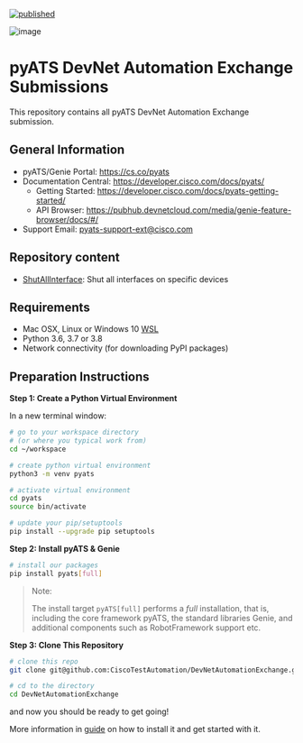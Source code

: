 [![published](https://static.production.devnetcloud.com/codeexchange/assets/images/devnet-published.svg)](https://developer.cisco.com/codeexchange/github/repo/CiscoTestAutomation/DevNetAutomationExchange)

![image](https://pubhub.devnetcloud.com/media/pyats-genie-docs/docs/imgs/pyats.png#developer.cisco.com)

# pyATS DevNet Automation Exchange Submissions

This repository contains all pyATS DevNet Automation Exchange submission.

## General Information

- pyATS/Genie Portal: https://cs.co/pyats
- Documentation Central: https://developer.cisco.com/docs/pyats/
  - Getting Started: https://developer.cisco.com/docs/pyats-getting-started/
  - API Browser: https://pubhub.devnetcloud.com/media/genie-feature-browser/docs/#/
- Support Email: pyats-support-ext@cisco.com

## Repository content

* [ShutAllInterface](https://github.com/CiscoTestAutomation/DevNetAutomationExchange/tree/main/ShutAllInterface): Shut all interfaces on specific devices

## Requirements

- Mac OSX, Linux or Windows 10 [WSL](https://docs.microsoft.com/en-us/windows/wsl/install-win10)
- Python 3.6, 3.7 or 3.8
- Network connectivity (for downloading PyPI packages)

## Preparation Instructions

**Step 1: Create a Python Virtual Environment**

In a new terminal window:

```bash
# go to your workspace directory
# (or where you typical work from)
cd ~/workspace

# create python virtual environment
python3 -m venv pyats

# activate virtual environment
cd pyats
source bin/activate

# update your pip/setuptools
pip install --upgrade pip setuptools
```

**Step 2: Install pyATS & Genie**

```bash
# install our packages 
pip install pyats[full]
```

> Note:
>
> The install target `pyATS[full]` performs a *full* installation, that is, 
> including the core framework pyATS, the standard libraries Genie, and 
> additional components such as RobotFramework support etc.

**Step 3: Clone This Repository**

```bash
# clone this repo
git clone git@github.com:CiscoTestAutomation/DevNetAutomationExchange.git

# cd to the directory
cd DevNetAutomationExchange
```

and now you should be ready to get going!

More information in [guide](https://developer.cisco.com/docs/pyats-getting-started/) on how to install it and get started with it.


